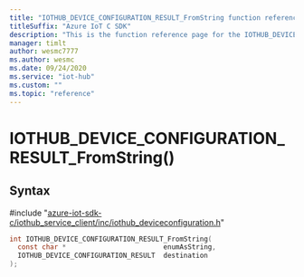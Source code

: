 ```yaml
---                             
title: "IOTHUB_DEVICE_CONFIGURATION_RESULT_FromString function reference | Microsoft Docs" 
titleSuffix: "Azure IoT C SDK"            
description: "This is the function reference page for the IOTHUB_DEVICE_CONFIGURATION_RESULT_FromString() function in the Azure IoT C SDK. This SDK is used with Azure IoT Hub and Azure IoT Hub Device Provisioning Service"            
manager: timlt                 
author: wesmc7777              
ms.author: wesmc               
ms.date: 09/24/2020                    
ms.service: "iot-hub"             
ms.custom: ""                
ms.topic: "reference"        
---                            
```


# IOTHUB_DEVICE_CONFIGURATION_RESULT_FromString()

## Syntax

\#include "[azure-iot-sdk-c/iothub_service_client/inc/iothub_deviceconfiguration.h](../iothub-deviceconfiguration-h.md)"  
```C
int IOTHUB_DEVICE_CONFIGURATION_RESULT_FromString(
  const char *                        enumAsString,
  IOTHUB_DEVICE_CONFIGURATION_RESULT  destination
);
```

